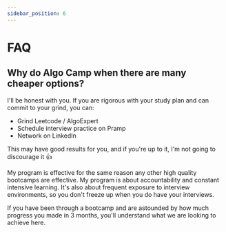 ```yaml
---
sidebar_position: 6
---
```


# FAQ

## Why do Algo Camp when there are many cheaper options?

I'll be honest with you. If you are rigorous with your study plan and can commit to your grind, you can:
- Grind Leetcode / AlgoExpert
- Schedule interview practice on Pramp
- Network on LinkedIn

This may have good results for you, and if you're up to it, I'm not going to discourage it 👍

My program is effective for the same reason any other high quality bootcamps are effective. My program is about accountability and constant intensive learning. It's also about frequent exposure to interview environments, so you don't freeze up when you do have your interviews.

If you have been through a bootcamp and are astounded by how much progress you made in 3 months, you'll understand what we are looking to achieve here.